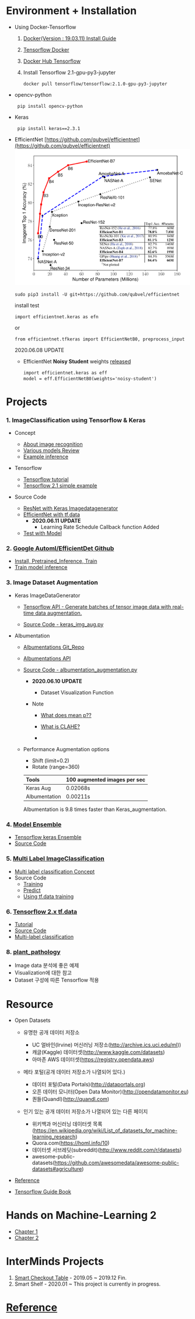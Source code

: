 # Environment + Installation
 - Using Docker-Tensorflow  
  
   1. [Docker(Version : 19.03.11) Install Guide](https://pervin0527.github.io/docker/)
   2. [Tensorflow Docker](https://www.tensorflow.org/install/docker?hl=ko)
   3. [Docker Hub Tensorflow](https://hub.docker.com/r/tensorflow/tensorflow/)
   4. Install Tensorflow 2.1-gpu-py3-jupyter  
   
          docker pull tensorflow/tensorflow:2.1.0-gpu-py3-jupyter


 - opencv-python
 
        pip install opencv-python
         
 - Keras
        
        pip install keras==2.3.1

  - EfficientNet [https://github.com/qubvel/efficientnet](https://github.com/qubvel/efficientnet)
    ![](doc_imgs/efficientnet.png)

        sudo pip3 install -U git+https://github.com/qubvel/efficientnet
    install test

        import efficientnet.keras as efn

      or  

        from efficientnet.tfkeras import EfficientNetB0, preprocess_input

    2020.06.08 UPDATE
      - EfficientNet **Noisy Student** weights [released](https://www.kaggle.com/c/bengaliai-cv19/discussion/132894)

            import efficientnet.keras as eff
            model = eff.EfficientNetB0(weights='noisy-student')


# Projects

### 1. ImageClassification using Tensorflow & Keras
   - Concept
      - [About image recognition](http://research.sualab.com/introduction/2017/11/29/image-recognition-overview-1.html)
      - [Various models Review](https://hoya012.github.io/blog/deeplearning-classification-guidebook-1/)
      - [Example inference](http://research.sualab.com/practice/2018/01/17/image-classification-deep-learning.html)

   - Tensorflow
      - [Tensorflow tutorial](https://github.com/pervin0527/pervinco/blob/master/tensorflow_tutorial.md)
      - [Tensorflow 2.1 simple example](https://www.kaggle.com/philculliton/a-simple-tf-2-1-notebook)

   - Source Code
     - [ResNet with Keras Imagedatagenerator](https://github.com/pervin0527/pervinco/blob/master/source/keras_resnet50_train.py)
     - [EfficientNet with tf.data](https://github.com/pervin0527/pervinco/blob/master/source/Efnet_tf_data_train.py)
       - **2020.06.11 UPDATE**
         - Learning Rate Schedule Callback function Added
     - [Test with Model](https://github.com/pervin0527/pervinco/blob/master/source/tf2_model_test.py)
     
 
### 2. [Google Automl/EfficientDet Github](https://github.com/google/automl/tree/master/efficientdet)  
   
   - [Install, Pretrained_Inference, Train](https://pervin0527.github.io/efficientdet/)
   - [Train model inference](https://pervin0527.github.io/efficientdet2/)

### 3. Image Dataset Augmentation
   - Keras ImageDataGenerator  
     - [Tensorflow API - Generate batches of tensor image data with real-time data augmentation.](https://www.tensorflow.org/api_docs/python/tf/keras/preprocessing/image/ImageDataGenerator?version=nightly)

     - [Source Code - keras_img_aug.py](https://github.com/pervin0527/pervinco/blob/master/source/keras_img_aug.py)
    
   - Albumentation  
      - [Albumentations Git_Repo](https://github.com/albumentations-team/albumentations)
      - [Albumentations API ](https://albumentations.readthedocs.io/en/latest/api/augmentations.html#module-albumentations.augmentations.functional)
      - [Source Code - albumentation_augmentation.py](https://github.com/pervin0527/pervinco/blob/master/source/albumentation_augmentation.py)
        - **2020.06.10 UPDATE**
          - Dataset Visualization Function
    
        - Note
            - [What does mean p??](https://github.com/albumentations-team/albumentations/issues/586#issue-596422426)

            - [What is CLAHE?](https://opencv-python.readthedocs.io/en/latest/doc/20.imageHistogramEqualization/imageHistogramEqualization.html#clahe-contrast-limited-adaptive-histogram-equalization)
            - 
      -  Performance
         Augmentation options
         - Shift (limit=0.2)
         - Rotate (range=360)

         Tools | 100 augmented images per sec
         ----- | ------------
         Keras Aug | 0.02068s
         Albumentation | 0.00211s

         Albumentation is 9.8 times faster than Keras_augmentation.

### 4. [Model Ensemble](https://pervin0527.github.io/ensemble/)
   - [Tensorflow keras Ensemble](https://www.tensorflow.org/guide/keras/functional)
   - [Source Code](https://github.com/pervin0527/pervinco/blob/master/source/assemble_train.py)

### 5. [Multi Label ImageClassification](https://pervin0527.github.io/multilabelclassification/)
  - [Multi label classification Concept](https://www.analyticsvidhya.com/blog/2019/04/build-first-multi-label-image-classification-model-python/)
  - Source Code  
     - [Training](https://github.com/pervin0527/pervinco/blob/master/source/multi_label_train.py)  
     - [Predict](https://github.com/pervin0527/pervinco/blob/master/source/tf2_multi_label_predict.py)  
     - [Using tf.data training](https://github.com/pervin0527/pervinco/blob/master/source/tf2_multi_label_classification.py)

### 6. [Tensorflow 2.x tf.data](https://pervin0527.github.io/tf2-data/)

   - [Tutorial](https://gist.github.com/pervin0527/e9af4e0faab83243cb7f26990cac77f8)  
   - [Source Code](https://github.com/pervin0527/pervinco/blob/master/source/tf2_image_classification.py)
   - [Multi-label classification](https://pervin0527.github.io/tf2-data2/)

### 8. [plant_pathology](https://github.com/pervin0527/pervinco/blob/master/plant_pathology_2020.ipynb)
   - Image data 분석에 좋은 예제
   - Visualization에 대한 참고
   - Dataset 구성에 따른 Tensorflow 적용 


# Resource
  - Open Datasets
     - 유명한 공개 데이터 저장소
         - UC 얼바인(Irvine) 머신러닝 저장소(http://archive.ics.uci.edu/ml))
         - 캐글(Kaggle) 데이터셋(http://www.kaggle.com/datasets)
         - 아마존 AWS 데이터셋(https://registry.opendata.aws)

     - 메타 포털(공개 데이터 저장소가 나열되어 있다.)
         - 데이터 포털(Data Portals)(http://dataportals.org)
         - 오픈 데이터 모니터(Open Data Monitor)(http://opendatamonitor.eu)
         - 퀀들(Quandl)(http://quandl.com)

     - 인기 있는 공개 데이터 저장소가 나열되어 있는 다른 페이지
         - 위키백과 머신러닝 데이터셋 목록(https://en.wikipedia.org/wiki/List_of_datasets_for_machine-learning_research)
         - Quora.com(https://homl.info/10)
         - 데이터셋 서브레딧(subreddit)(http://www.reddit.com/r/datasets)
         - awesome-public-datasets(https://github.com/awesomedata/awesome-public-datasets#agriculture)
  
 - [Reference](https://github.com/pervin0527/pervinco/blob/master/reference.md)
 - [Tensorflow Guide Book](https://github.com/pervin0527/pervinco/blob/master/tensorflow_tutorial.md)

# Hands on Machine-Learning 2
   - [Chapter 1](https://github.com/pervin0527/pervinco/blob/master/hands_on_ml_2/chapter1.ipynb)
   - [Chapter 2](https://github.com/pervin0527/pervinco/blob/master/hands_on_ml_2/chapter2.ipynb)

# InterMinds Projects
  1. [Smart Checkout Table](https://pervin0527.github.io/SCO/) - 2019.05 ~ 2019.12 Fin.
  2. Smart Shelf - 2020.01 ~ This project is currently in progress.

# [Reference](https://github.com/pervin0527/pervinco/blob/master/reference.md)